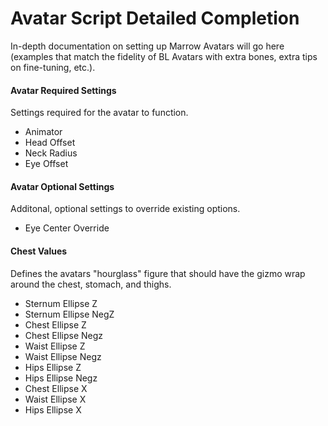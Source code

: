 # Avatar Script Detailed Completion
In-depth documentation on setting up Marrow Avatars will go here (examples that match the fidelity of BL Avatars with extra bones, extra tips on fine-tuning, etc.).

#### Avatar Required Settings
Settings required for the avatar to function.
- Animator
- Head Offset
- Neck Radius
- Eye Offset

#### Avatar Optional Settings
Additonal, optional settings to override existing options.
- Eye Center Override

#### Chest Values
Defines the avatars "hourglass" figure that should have the gizmo wrap around the chest, stomach, and thighs.
- Sternum Ellipse Z
- Sternum Ellipse NegZ
- Chest Ellipse Z
- Chest Ellipse Negz
- Waist Ellipse Z
- Waist Ellipse Negz
- Hips Ellipse Z
- Hips Ellipse Negz
- Chest Ellipse X
- Waist Ellipse X
- Hips Ellipse X


